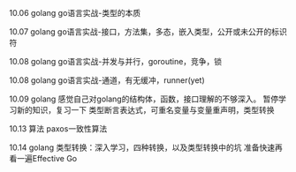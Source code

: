10.06
golang
go语言实战-类型的本质

10.07
golang
go语言实战-接口，方法集，多态，嵌入类型，公开或未公开的标识符

10.08
golang
go语言实战-并发与并行，goroutine，竞争，锁

10.08
golang
go语言实战-通道，有无缓冲，runner(yet)

10.09
golang
感觉自己对golang的结构体，函数，接口理解的不够深入。
暂停学习新的知识，复习一下
类型断言表达式，可重名变量与变量重声明，类型转换

10.13
算法
paxos一致性算法

10.14
golang
类型转换：深入学习，四种转换，以及类型转换中的坑
准备快速再看一遍Effective Go